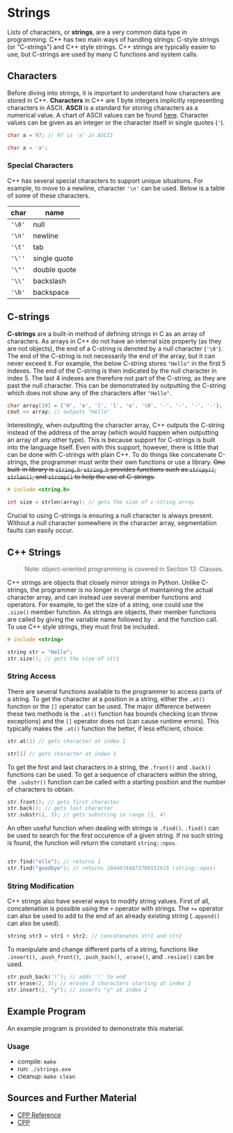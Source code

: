 # Strings

Lists of characters, or **strings**, are a very common data type in programming. C++ has two main ways of handling strings: C-style strings (or "C-strings") and C++ style strings. C++ strings are typically easier to use, but C-strings are used by many C functions and system calls. 

## Characters

Before diving into strings, it is important to understand how characters are stored in C++. **Characters** in C++ are 1 byte integers implicitly representing characters in ASCII. **ASCII** is a standard for storing characters as a numerical value. A chart of ASCII values can be found [here](https://en.cppreference.com/w/cpp/language/ascii). Character values can be given as an integer or the character itself in single quotes (`'`).

```C++
char a = 97; // 97 is 'a' in ASCII
```

```C++
char a = 'a';
```

### Special Characters

C++ has several special characters to support unique situations. For example, to move to a newline, character `'\n'` can be used. Below is a table of some of these characters.

| char   | name         |
| ------ | ------------ |
| `'\0'` | null         |
| `'\n'` | newline      |
| `'\t'` | tab          |
| `'\''` | single quote |
| `'\"'` | double quote |
| `'\\'` | backslash    |
| `'\b'` | backspace    |

## C-strings

**C-strings** are a built-in method of defining strings in C as an array of characters. As arrays in C++ do not have an internal size property (as they are not objects), the end of a C-string is denoted by a null character (`'\0'`). The end of the C-string is not necessarily the end of the array, but it can never exceed it. For example, the below C-string stores `"Hello"` in the first 5 indexes. The end of the C-string is then indicated by the null character in index 5. The last 4 indexes are therefore not part of the C-string, as they are past the null character. This can be demonstrated by outputting the C-string which does not show any of the characters after `"Hello"`.

```C++
char array[10] = {'H', 'e', 'l', 'l', 'o', '\0', '-', '-', '-', '-'};
cout << array; // outputs "Hello"
```

Interestingly, when outputting the character array, C++ outputs the C-string instead of the address of the array (which would happen when outputting an array of any other type). This is because support for C-strings is built into the language itself. Even with this support, however, there is little that can be done with C-strings with plain C++. To do things like concatenate C-strings, the programmer must write their own functions or use a library. ~~One built-in library is `string.h`. `string.h` provides functions such as `strcpy()`, `strlen()`, and `strcmp()` to help the use of C-strings.~~

```C++
# include <string.h>
```

```C++
int size = strlen(array); // gets the size of c-string array
```

Crucial to using C-strings is ensuring a null character is always present. Without a null character somewhere in the character array, segmentation faults can easily occur.

## C++ Strings

> Note: object-oriented programming is covered in Section 13: Classes.

C++ strings are objects that closely mirror strings in Python. Unlike C-strings, the programmer is no longer in charge of maintaining the actual character array, and can instead use several member functions and operators. For example, to get the size of a string, one could use the `.size()` member function. As strings are objects, their member functions are called by giving the variable name followed by `.` and the function call. To use C++ style strings, they must first be included.

```C++
# include <string>
```

```C++
string str = "Hello";
str.size(); // gets the size of str1
```

### String Access

There are several functions available to the programmer to access parts of a string. To get the character at a position in a string, either the `.at()` function or the `[]` operator can be used. The major difference between these two methods is the `.at()` function has bounds checking (can throw exceptions) and the `[]` operator does not (can cause runtime errors). This typically makes the `.at()` function the better, if less efficient, choice.

```C++
str.at(1) // gets character at index 1
```

```C++
str[1] // gets character at index 1
```

To get the first and last characters in a string, the `.front()` and `.back()` functions can be used. To get a sequence of characters within the string, the `.substr()` function can be called with a starting position and the number of characters to obtain.

```C++
str.front(); // gets first character
str.back(); // gets last character
str.substr(1, 3); // gets substring in range [1, 4)
```

An often useful function when dealing with strings is `.find()`. `.find()` can be used to search for the first occurence of a given string. If no such string is found, the function will return the constant `string::npos`.

```C++

str.find("ello"); // returns 1
str.find("goodbye"); // returns 18446744073709551615 (string::npos)
```

### String Modification

C++ strings also have several ways to modify string values. First of all, concatenation is possible using the `+` operator with strings. The `+=` operator can also be used to add to the end of an already existing string (`.append()` can also be used).

```C++
string str3 = str1 + str2; // concatenates str1 and str2
```

To manipulate and change different parts of a string, functions like `.insert()`, `.push_front()`, `.push_back()`, `.erase()`, and `.resize()` can be used.

```C++
str.push_back('!'); // adds '!' to end
str.erase(2, 3); // erases 3 characters starting at index 2
str.insert(2, "y"); // inserts "y" at index 2
```

## Example Program

An example program is provided to demonstrate this material.

### Usage
- compile: `make`
- run: `./strings.exe`
- cleanup: `make clean`

## Sources and Further Material

- [CPP Reference](https://en.cppreference.com/w/cpp/io)
- [CPP](https://cplusplus.com/reference/iolibrary/)
